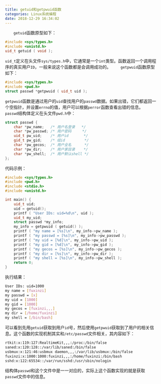 ```yaml
---
title: getuid和getpwuid函数
categories: Linux系统编程
date: 2018-12-29 16:34:02
---
```

&emsp;&emsp;`getuid`函数原型如下：<!--more-->

``` cpp
#include <sys/types.h>
#include <unistd.h>
uid_t getuid ( void );
```

`uid_t`定义在头文件`sys/types.h`中，它通常是一个`int`类型。函数返回一个调用程序的真实用户`ID`，一般来说这个函数都是会调用成功的。
&emsp;&emsp;`getpwuid`函数原型如下：

``` cpp
#include <sys/types.h>
#include <pwd.h>
struct passwd *getpwuid ( uid_t uid );
```

`getpwuid`函数是通过用户的`uid`查找用户的`passwd`数据。如果出错，它们都返回一个空指针，并设置`errno`的值，用户可以根据`perror`函数查看出错的信息。
&emsp;&emsp;`passwd`结构体定义在头文件`pwd.h`中：

``` cpp
struct passwd {
    char *pw_name;   /* 用户名登录   */
    char *pw_passwd; /* 用户密码     */
    uid_t pw_uid;    /* 用户id       */
    gid_t pw_gid;    /* 组id         */
    char *pw_gecos;  /* 用户全名      */
    char *pw_dir;    /* 用户家目录    */
    char *pw_shell;  /* 用户默认shell */
};
```

代码示例：

``` cpp
#include <sys/types.h>
#include <pwd.h>
#include <stdio.h>
#include <unistd.h>

int main() {
    uid_t uid;
    uid = getuid();
    printf ( "User IDs: uid=%d\n", uid );
    uid_t my_uid;
    struct passwd *my_info;
    my_info = getpwuid ( getuid() );
    printf ( "my name = [%s]\n", my_info->pw_name );
    printf ( "my passwd = [%s]\n", my_info->pw_passwd );
    printf ( "my uid = [%d]\n", my_info->pw_uid );
    printf ( "my gid = [%d]\n", my_info->pw_gid );
    printf ( "my gecos = [%s]\n", my_info->pw_gecos );
    printf ( "my dir = [%s]\n", my_info->pw_dir );
    printf ( "my shell = [%s]\n", my_info->pw_shell );
    return 0;
}
```

执行结果：

``` bash
User IDs: uid=1000
my name = [fuxinzi]
my passwd = [x]
my uid = [1000]
my gid = [1000]
my gecos = [fuxinzi,,,]
my dir = [/home/fuxinzi]
my shell = [/bin/bash]
```

可以看到先用`getuid`获取到用户`id`号，然后使用`getpwuid`获取到了用户的相关信息。这个函数的实现机制其实和`/etc/passwd`文件相关，其内容如下：

``` bash
rtkit:x:119:127:RealtimeKit,,,:/proc:/bin/false
saned:x:120:128::/var/lib/saned:/bin/false
usbmux:x:121:46:usbmux daemon,,,:/var/lib/usbmux:/bin/false
fuxinzi:x:1000:1000:fuxinzi,,,:/home/fuxinzi:/bin/bash
sshd:x:122:65534::/var/run/sshd:/usr/sbin/nologin
```

结构体`passwd`和这个文件中是一一对应的，实际上这个函数实现的就是获取`passwd`文件中的信息。